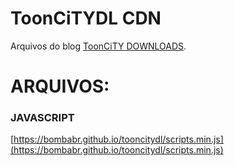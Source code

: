 # ToonCiTYDL CDN
Arquivos do blog [ToonCiTY DOWNLOADS](http://www.tooncitydl.ga).
# ARQUIVOS:
### JAVASCRIPT
[https://bombabr.github.io/tooncitydl/scripts.min.js](https://bombabr.github.io/tooncitydl/scripts.min.js)
